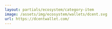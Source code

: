 ```yaml
---
layout: partials/ecosystem/category-item
image: /assets/img/ecosystem/wallets/dcent.svg
url: https://dcentwallet.com/
---
```

